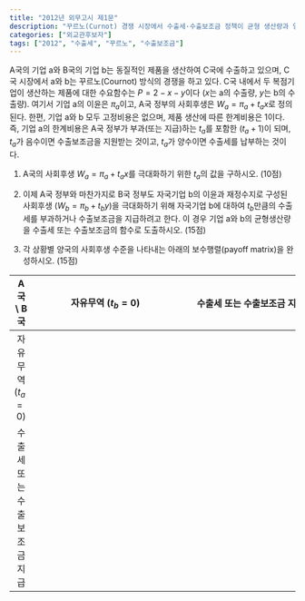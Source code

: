 ```yaml
---
title: "2012년 외무고시 제1문"
description: "꾸르노(Curnot) 경쟁 시장에서 수출세·수출보조금 정책이 균형 생산량과 양국 후생에 미치는 영향을 분석하고, 보수행렬을 구성하는 문제"
categories: ["외교관후보자"]
tags: ["2012", "수출세", "꾸르노", "수출보조금"]
---
```


A국의 기업 a와 B국의 기업 b는 동질적인 제품을 생산하여 C국에 수출하고 있으며, C국 시장에서 a와 b는 꾸르노(Cournot) 방식의 경쟁을 하고 있다. C국 내에서 두 복점기업이 생산하는 제품에 대한 수요함수는 $P = 2 - x - y$이다 ($x$는 a의 수출량, $y$는 b의 수출량). 여기서 기업 a의 이윤은 $\pi_a$이고, A국 정부의 사회후생은 $W_a = \pi_a + t_a x$로 정의된다. 한편, 기업 a와 b 모두 고정비용은 없으며, 제품 생산에 따른 한계비용은 1이다. 즉, 기업 a의 한계비용은 A국 정부가 부과(또는 지급)하는 $t_a$를 포함한 $(t_a + 1)$이 되며, $t_a$가 음수이면 수출보조금을 지원받는 것이고, $t_a$가 양수이면 수출세를 납부하는 것이다.

1) A국의 사회후생 $W_a = \pi_a + t_a x$를 극대화하기 위한 $t_a$의 값을 구하시오. (10점)

2) 이제 A국 정부와 마찬가지로 B국 정부도 자국기업 b의 이윤과 재정수지로 구성된 사회후생 ($W_b = \pi_b + t_b y$)을 극대화하기 위해 자국기업 b에 대하여 $t_b$만큼의 수출세를 부과하거나 수출보조금을 지급하려고 한다. 이 경우 기업 a와 b의 균형생산량을 수출세 또는 수출보조금의 함수로 도출하시오. (15점)

3) 각 상황별 양국의 사회후생 수준을 나타내는 아래의 보수행렬(payoff matrix)을 완성하시오. (15점)

| A국 \ B국 | 자유무역 ($t_b=0$) | 수출세 또는 수출보조금 지급 |
|:---------:|:-----------------:|:---------------------------:|
| 자유무역 ($t_a=0$) |                          |               |
| 수출세 또는 수출보조금 지급 |               |               |
